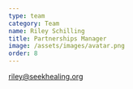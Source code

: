 ```yaml
---
type: team
category: Team
name: Riley Schilling
title: Partnerships Manager
image: /assets/images/avatar.png
order: 8
---
```


<riley@seekhealing.org>